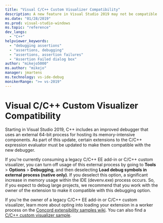 ```yaml
---
title: "Visual C/C++ Custom Visualizer Compatibility"
description: A new feature in Visual Studio 2019 may not be compatible with legacy C/C++ expression evaluator add-ins and custom visualizers. See this article for details.
ms.date: "01/28/2019"
ms.prod: visual-studio-windows
ms.topic: "reference"
dev_langs:
  - "C++"
helpviewer_keywords:
  - "debugging assertions"
  - "assertions, debugging"
  - "assertions, assertion failures"
  - "Assertion Failed dialog box"
author: "mikejo5000"
ms.author: "mikejo"
manager: jmartens
ms.technology: vs-ide-debug
monikerRange: ">= vs-2019"
---
```

# Visual C/C++ Custom Visualizer Compatibility


Starting in Visual Studio 2019, C++ includes an improved debugger that uses an external 64-bit process for hosting its memory-intensive components. As part of this update, certain extensions to the C/C++ expression evaluator must be updated to make them compatible with the new debugger.

If you're currently consuming a legacy C/C++ EE add-in or C/C++ custom visualizer, you can turn off usage of this external process by going to **Tools** > **Options** > **Debugging**, and then deselecting **Load debug symbols in external process (native only)**. If you deselect this option, a significant increase in memory usage within the IDE (devenv.exe) process occurs. So, if you expect to debug large projects, we recommend that you work with the owner of the extension to make it compatible with this debugging option.

If you're the owner of a legacy C/C++ EE add-in or C/C++ custom visualizer, learn more about opting into loading your extension in a worker process on the [Concord extensibility samples wiki](https://github.com/Microsoft/ConcordExtensibilitySamples/wiki/Worker-Process-Remoting). You can also find a [C/C++ custom visualizer sample](https://github.com/Microsoft/ConcordExtensibilitySamples/tree/master/CppCustomVisualizer).
